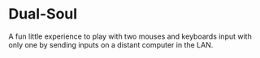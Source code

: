 # Dual-Soul
A fun little experience to play with two mouses and keyboards input with only one by sending inputs on a distant computer in the LAN.  
